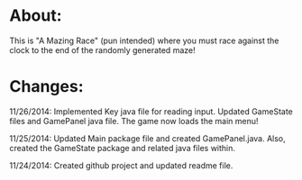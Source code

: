 About:
===========

This is "A Mazing Race" (pun intended) where you must race against the clock to the end of the randomly generated maze!


Changes:
===========

11/26/2014: Implemented Key java file for reading input. Updated GameState files and GamePanel java file. The game now loads the main menu!

11/25/2014: Updated Main package file and created GamePanel.java. Also, created the GameState package and related java files within.

11/24/2014: Created github project and updated readme file.
